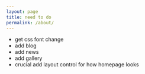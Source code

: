 ```yaml
---
layout: page
title: need to do
permalink: /about/
---
```


- get css font change
- add blog
- add news
- add gallery
- crucial add layout control for how homepage looks